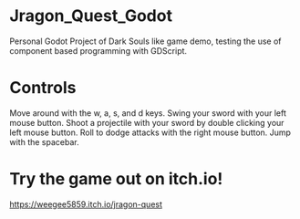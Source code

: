 # Jragon_Quest_Godot
Personal Godot Project of Dark Souls like game demo, testing the use of component based programming with GDScript.

# Controls
Move around with the w, a, s, and d keys.
Swing your sword with your left mouse button.
Shoot a projectile with your sword by double clicking your left mouse button.
Roll to dodge attacks with the right mouse button.
Jump with the spacebar.

# Try the game out on itch.io!
https://weegee5859.itch.io/jragon-quest
